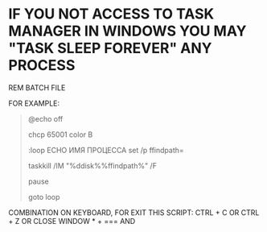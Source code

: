 # IF YOU NOT ACCESS TO TASK MANAGER IN WINDOWS YOU MAY "TASK SLEEP FOREVER" ANY PROCESS

REM BATCH FILE

FOR EXAMPLE:

> @echo off
> 
> chcp 65001
> color B
> 
> :loop
> ECHO ИМЯ ПРОЦЕССА
> set /p ffindpath=
> 
> taskkill /IM "%ddisk%%ffindpath%" /F
> 
> pause
> 
> goto loop

COMBINATION ON KEYBOARD, FOR EXIT THIS SCRIPT: 
CTRL + C OR CTRL + Z OR CLOSE WINDOW 
                      * + === AND



